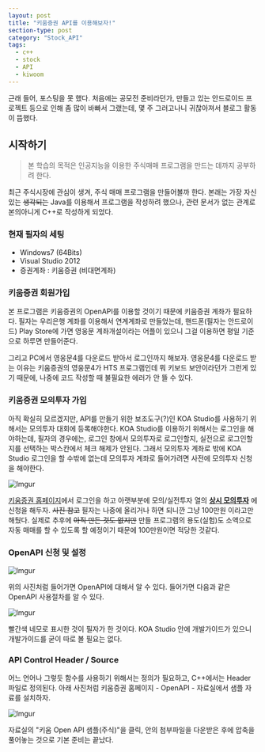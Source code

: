 ```yaml
---
layout: post
title: "키움증권 API를 이용해보자!"
section-type: post
category: "Stock_API"
tags:
  - c++
  - stock
  - API
  - kiwoom
---
```


근래 들어, 포스팅을 못 했다. 처음에는 공모전 준비라던가, 만들고 있는 안드로이드 프로젝트 등으로 인해 좀 많이 바빠서 그랬는데, 몇 주 그러고나니 귀찮아져서 블로그 활동이 뜸했다.

## 시작하기

> 본 학습의 목적은 인공지능을 이용한 주식매매 프로그램을 만드는 데까지 공부하려 한다.

최근 주식시장에 관심이 생겨, 주식 매매 프로그램을 만들어볼까 한다. 본래는 가장 자신있는 ~~생각되는~~ Java를 이용해서 프로그램을 작성하려 했으나, 관련 문서가 없는 관계로 본의아니게 C++로 작성하게 되었다.

### 현재 필자의 세팅

 - Windows7 (64Bits)
 - Visual Studio 2012
 - 증권계좌 : 키움증권 (비대면계좌)

### 키움증권 회원가입

본 프로그램은 키움증권의 OpenAPI를 이용할 것이기 때문에 키움증권 계좌가 필요하다. 필자는 우리은행 계좌를 이용해서 연계계좌로 만들었는데, 핸드폰(필자는 안드로이드) Play Store에 가면 영웅문 계좌개설이라는 어플이 있으니 그걸 이용하면 평일 기준으로 하루면 만들어준다.

그리고 PC에서 영웅문4를 다운로드 받아서 로그인까지 해보자. 영웅문4를 다운로드 받는 이유는 키움증권의 영웅문4가 HTS 프로그램인데 뭐 키보드 보안이라던가 그런게 있기 때문에, 나중에 코드 작성할 때 불필요한 에러가 안 뜰 수 있다.

### 키움증권 모의투자 가입

아직 확실히 모르겠지만, API를 만들기 위한 보조도구(?)인 KOA Studio를 사용하기 위해서는 모의투자 대회에 등록해야한다. KOA Studio를 이용하기 위해서는 로그인을 해야하는데, 필자의 경우에는, 로그인 창에서 모의투자로 로그인할지, 실전으로 로그인할지를 선택하는 박스칸에서 체크 해제가 안된다. 그래서 모의투자 계좌로 밖에 KOA Studio 로그인을 할 수밖에 없는데 모의투자 계좌로 들어가려면 사전에 모의투자 신청을 해야한다.

![Imgur](https://i.imgur.com/FvbFq8P.png)

[키움증권 홈페이지](https://www2.kiwoom.com/)에서 로그인을 하고 아랫부분에 모의/실전투자 열의 **[상시 모의투자][c07b382c]** 에 신청을 해두자. ~~사진 참고~~ 필자는 나중에 올리거나 하면 되니깐 그냥 100만원 이라고만 해뒀다. 실제로 추후에 ~~아직 만든 것도 없지만~~ 만들 프로그램의 용도(실험)도 소액으로 자동 매매를 할 수 있도록 할 예정이기 때문에 100만원이면 적당한 것같다.

### OpenAPI 신청 및 설정

![Imgur](https://i.imgur.com/KeS2EMm.png?1)

위의 사진처럼 들어가면 OpenAPI에 대해서 알 수 있다. 들어가면 다음과 같은 OpenAPI 사용절차를 알 수 있다.

![Imgur](https://i.imgur.com/r65CCew.png)

빨간색 네모로 표시한 것이 필자가 한 것이다. KOA Studio 안에 개발가이드가 있으니 개발가이드를 굳이 따로 볼 필요는 없다.

### API Control Header / Source

어느 언어나 그렇듯 함수를 사용하기 위해서는 정의가 필요하고, C++에서는 Header 파일로 정의된다. 아래 사진처럼 키움증권 홈페이지 - OpenAPI - 자료실에서 샘플 자료를 설치하자.

![Imgur](https://i.imgur.com/D1GDJN5.png)

자료실의 "키움 Open API 샘플(주식)"을 클릭, 안의 첨부파일을 다운받은 후에 압축을 풀어놓는 것으로 기본 준비는 끝났다.




  [c07b382c]: https://www2.kiwoom.com/nkw.templateFrameSet.do?m=m1101000000 "모의투자 링크"
